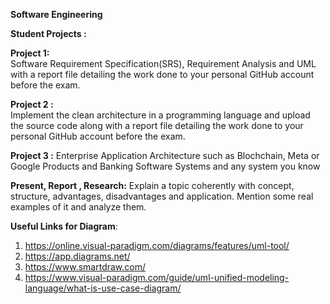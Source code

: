 **Software Engineering**

**Student Projects :** 

**Project 1:**
	<br>Software Requirement Specification(SRS), Requirement Analysis  and UML with a report file detailing the work done to your personal GitHub account before the exam.

**Project 2 :** 
	<br>Implement the clean architecture in a programming language and upload the source code along with a report file detailing the work done to your personal GitHub account before the exam.

**Project 3 :**
	Enterprise  Application Architecture such as Blochchain, Meta or Google Products and Banking Software Systems and any system you know

**Present,  Report , Research:**
Explain a topic coherently with concept, structure, advantages, disadvantages 	and  application. Mention some real examples of it and analyze them.


**Useful Links for Diagram**:
1. https://online.visual-paradigm.com/diagrams/features/uml-tool/
2. https://app.diagrams.net/
3. https://www.smartdraw.com/
4. https://www.visual-paradigm.com/guide/uml-unified-modeling-language/what-is-use-case-diagram/



